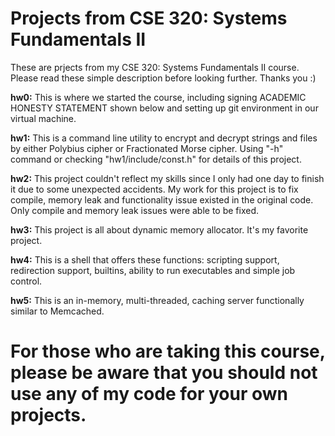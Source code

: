 Projects from CSE 320: Systems Fundamentals II
================================================================================
These are prjects from my CSE 320: Systems Fundamentals II course. Please read 
these simple description before looking further. Thanks you :)

**hw0:**  This is where we started the course, including signing ACADEMIC HONESTY STATEMENT 
shown below and setting up git environment in our virtual machine.

**hw1:**  This is a command line utility to encrypt and decrypt strings and files by either Polybius cipher or Fractionated Morse cipher. Using "-h" command or checking "hw1/include/const.h" for details of this project.

**hw2:** This project couldn't reflect my skills since I only had one day to finish it due to some unexpected accidents. My work for this project is to fix compile, memory leak and functionality issue existed in the original code.  Only compile and memory leak issues were able to be fixed.

**hw3:** This project is all about dynamic memory allocator. It's my favorite project.

**hw4:** This is a shell that offers these functions: scripting support, redirection support, builtins, ability to run executables and simple job control.

**hw5:** This is an in-memory, multi-threaded, caching server functionally similar to Memcached.


For those who are taking this course, please be aware that you should not use any of my code for your own projects.
================================================================================

